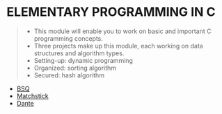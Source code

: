 # ELEMENTARY PROGRAMMING IN C

> * This module will enable you to work on basic and important C programming concepts.
> * Three projects make up this module, each working on data structures and algorithm types.
> * Setting-up: dynamic programming
> * Organized: sorting algorithm
> *  Secured: hash algorithm

* [BSQ](./BSQ/.)
* [Matchstick](./Matchstick/.)
* [Dante](./Dante/.)